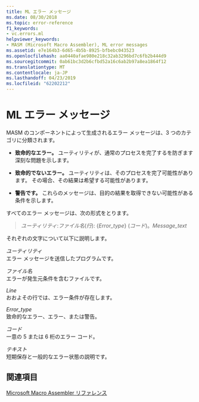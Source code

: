 ```yaml
---
title: ML エラー メッセージ
ms.date: 08/30/2018
ms.topic: error-reference
f1_keywords:
- vc.errors.ml
helpviewer_keywords:
- MASM (Microsoft Macro Assembler), ML error messages
ms.assetid: e7e164b3-6d65-4b5b-8925-bfbebc043523
ms.openlocfilehash: aa0440afae980e218c32ab3296bd7c6fb2b444d9
ms.sourcegitcommit: 0ab61bc3d2b6cfbd52a16c6ab2b97a8ea1864f12
ms.translationtype: MT
ms.contentlocale: ja-JP
ms.lasthandoff: 04/23/2019
ms.locfileid: "62202212"
---
```

# <a name="ml-error-messages"></a>ML エラー メッセージ

MASM のコンポーネントによって生成されるエラー メッセージは、3 つのカテゴリに分類されます。

- **致命的なエラー。** ユーティリティが、通常のプロセスを完了するを防ぎます深刻な問題を示します。

- **致命的でないエラー。** ユーティリティは、そのプロセスを完了可能性があります。 その場合、その結果は希望する可能性があります。

- **警告です。** これらのメッセージは、目的の結果を取得できない可能性がある条件を示します。

すべてのエラー メッセージは、次の形式をとります。

> *ユーティリティ*:*ファイル名*(*行*): {*Error_type*} (*コード*)。*Message_text*

それぞれの文字について以下に説明します。

*ユーティリティ*<br/>
エラー メッセージを送信したプログラムです。

*ファイル名*<br/>
エラーが発生元条件を含むファイルです。

*Line*<br/>
おおよその行では、エラー条件が存在します。

*Error_type*<br/>
致命的なエラー、エラー、または警告。

*コード*<br/>
一意の 5 または 6 桁のエラー コード。

*テキスト*<br/>
短期保存と一般的なエラー状態の説明です。

## <a name="see-also"></a>関連項目

[Microsoft Macro Assembler リファレンス](../../assembler/masm/microsoft-macro-assembler-reference.md)<br/>